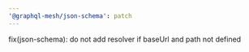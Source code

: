 ```yaml
---
'@graphql-mesh/json-schema': patch
---
```


fix(json-schema): do not add resolver if baseUrl and path not defined
